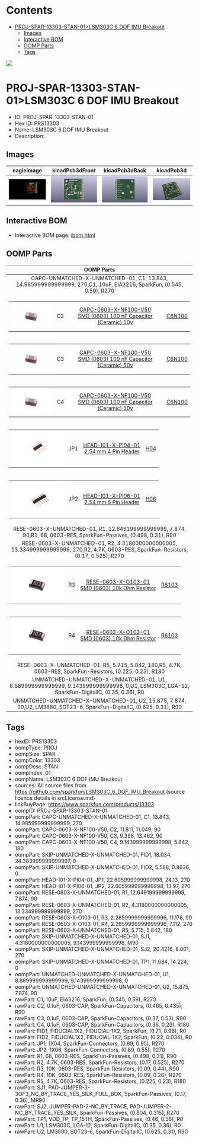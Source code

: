 



Contents
========

* [PROJ-SPAR-13303-STAN-01>LSM303C 6 DOF IMU Breakout](#proj-spar-13303-stan-01lsm303c-6-dof-imu-breakout)
	* [Images](#images)
	* [Interactive BOM](#interactive-bom)
	* [OOMP Parts](#oomp-parts)
	* [Tags](#tags)
  
![][im]
# PROJ-SPAR-13303-STAN-01>LSM303C 6 DOF IMU Breakout

- ID: PROJ-SPAR-13303-STAN-01
- Hex ID: PRS13303
- Name: LSM303C 6 DOF IMU Breakout
- Description: 

## Images
  
  

|eagleImage|kicadPcb3dFront|kicadPcb3dBack|kicadPcb3d|
| :---: | :---: | :---: | :---: |
|[![eagleImage](eagleImage_140.png)](eagleImage_600.png)|[![kicadPcb3dFront](kicadPcb3dFront_140.png)](kicadPcb3dFront_600.png)|[![kicadPcb3dBack](kicadPcb3dBack_140.png)](kicadPcb3dBack_600.png)|[![kicadPcb3d](kicadPcb3d_140.png)](kicadPcb3d_600.png)|

## Interactive BOM

- Interactive BOM page: [ibom.html](kicad/bom/ibom.html)

## OOMP Parts
  

|OOMP Parts|
| :---: |
|CAPC-UNMATCHED-X-UNMATCHED-01, C1, 13.843, 14.985999999999999, 270,C1, 10uF, EIA3216, SparkFun, (0.545, 0.59), R270|
|<table><tr><td>![CAPC-0603-X-NF100-V50](https://raw.githubusercontent.com/oomlout/oomlout_OOMP_parts/main/CAPC-0603-X-NF100-V50/image_140.jpg)</td><td> C2</td><td>[CAPC-0603-X-NF100-V50<br>SMD (0603) 100 nF Capacitor (Ceramic) 50v](https://github.com/oomlout/oomlout_OOMP_parts/tree/main/CAPC-0603-X-NF100-V50/)</td><td>[C6N100](https://github.com/oomlout/oomlout_OOMP_parts/tree/main/CAPC-0603-X-NF100-V50/)</td></tr></table>|
|<table><tr><td>![CAPC-0603-X-NF100-V50](https://raw.githubusercontent.com/oomlout/oomlout_OOMP_parts/main/CAPC-0603-X-NF100-V50/image_140.jpg)</td><td> C3</td><td>[CAPC-0603-X-NF100-V50<br>SMD (0603) 100 nF Capacitor (Ceramic) 50v](https://github.com/oomlout/oomlout_OOMP_parts/tree/main/CAPC-0603-X-NF100-V50/)</td><td>[C6N100](https://github.com/oomlout/oomlout_OOMP_parts/tree/main/CAPC-0603-X-NF100-V50/)</td></tr></table>|
|<table><tr><td>![CAPC-0603-X-NF100-V50](https://raw.githubusercontent.com/oomlout/oomlout_OOMP_parts/main/CAPC-0603-X-NF100-V50/image_140.jpg)</td><td> C4</td><td>[CAPC-0603-X-NF100-V50<br>SMD (0603) 100 nF Capacitor (Ceramic) 50v](https://github.com/oomlout/oomlout_OOMP_parts/tree/main/CAPC-0603-X-NF100-V50/)</td><td>[C6N100](https://github.com/oomlout/oomlout_OOMP_parts/tree/main/CAPC-0603-X-NF100-V50/)</td></tr></table>|
|<table><tr><td>![HEAD-I01-X-PI04-01](https://raw.githubusercontent.com/oomlout/oomlout_OOMP_parts/main/HEAD-I01-X-PI04-01/image_140.jpg)</td><td> JP1</td><td>[HEAD-I01-X-PI04-01<br>2.54 mm 4 Pin Header](https://github.com/oomlout/oomlout_OOMP_parts/tree/main/HEAD-I01-X-PI04-01/)</td><td>[H04](https://github.com/oomlout/oomlout_OOMP_parts/tree/main/HEAD-I01-X-PI04-01/)</td></tr></table>|
|<table><tr><td>![HEAD-I01-X-PI06-01](https://raw.githubusercontent.com/oomlout/oomlout_OOMP_parts/main/HEAD-I01-X-PI06-01/image_140.jpg)</td><td> JP2</td><td>[HEAD-I01-X-PI06-01<br>2.54 mm 6 Pin Header](https://github.com/oomlout/oomlout_OOMP_parts/tree/main/HEAD-I01-X-PI06-01/)</td><td>[H06](https://github.com/oomlout/oomlout_OOMP_parts/tree/main/HEAD-I01-X-PI06-01/)</td></tr></table>|
|RESE-0603-X-UNMATCHED-01, R1, 12.649199999999999, 7.874, 90,R1, 68, 0603-RES, SparkFun-Passives, (0.498, 0.31), R90|
|RESE-0603-X-UNMATCHED-01, R2, 4.3180000000000005, 13.334999999999999, 270,R2, 4.7K, 0603-RES, SparkFun-Resistors, (0.17, 0.525), R270|
|<table><tr><td>![RESE-0603-X-O103-01](https://raw.githubusercontent.com/oomlout/oomlout_OOMP_parts/main/RESE-0603-X-O103-01/image_140.jpg)</td><td> R3</td><td>[RESE-0603-X-O103-01<br>SMD (0603) 10k Ohm Resistor](https://github.com/oomlout/oomlout_OOMP_parts/tree/main/RESE-0603-X-O103-01/)</td><td>[R6103](https://github.com/oomlout/oomlout_OOMP_parts/tree/main/RESE-0603-X-O103-01/)</td></tr></table>|
|<table><tr><td>![RESE-0603-X-O103-01](https://raw.githubusercontent.com/oomlout/oomlout_OOMP_parts/main/RESE-0603-X-O103-01/image_140.jpg)</td><td> R4</td><td>[RESE-0603-X-O103-01<br>SMD (0603) 10k Ohm Resistor](https://github.com/oomlout/oomlout_OOMP_parts/tree/main/RESE-0603-X-O103-01/)</td><td>[R6103](https://github.com/oomlout/oomlout_OOMP_parts/tree/main/RESE-0603-X-O103-01/)</td></tr></table>|
|RESE-0603-X-UNMATCHED-01, R5, 5.715, 5.842, 180,R5, 4.7K, 0603-RES, SparkFun-Resistors, (0.225, 0.23), R180|
|UNMATCHED-UNMATCHED-X-UNMATCHED-01, U1, 8.889999999999999, 9.143999999999998, 0,U1, LSM303C, LGA-12, SparkFun-DigitalIC, (0.35, 0.36), R0|
|UNMATCHED-UNMATCHED-X-UNMATCHED-01, U2, 15.875, 7.874, 90,U2, LM3880, SOT23-6, SparkFun-DigitalIC, (0.625, 0.31), R90|

## Tags

- hexID: PRS13303
- oompType: PROJ
- oompSize: SPAR
- oompColor: 13303
- oompDesc: STAN
- oompIndex: 01
- oompName: LSM303C 6 DOF IMU Breakout
- sources: All source files from https://github.com/sparkfun/LSM303C_6_DOF_IMU_Breakout (source licence details in srcLicense.md)
- linkBuyPage: https://www.sparkfun.com/products/13303
- oompID: PROJ-SPAR-13303-STAN-01
- oompPart: CAPC-UNMATCHED-X-UNMATCHED-01, C1, 13.843, 14.985999999999999, 270
- oompPart: CAPC-0603-X-NF100-V50, C2, 11.811, 11.049, 90
- oompPart: CAPC-0603-X-NF100-V50, C3, 9.398, 13.462, 90
- oompPart: CAPC-0603-X-NF100-V50, C4, 9.143999999999998, 5.842, 180
- oompPart: SKIP-UNMATCHED-X-UNMATCHED-01, FID1, 18.034, 24.383999999999997, 0
- oompPart: SKIP-UNMATCHED-X-UNMATCHED-01, FID2, 5.588, 0.8636, 0
- oompPart: HEAD-I01-X-PI04-01, JP1, 22.605999999999998, 24.13, 270
- oompPart: HEAD-I01-X-PI06-01, JP2, 22.605999999999998, 13.97, 270
- oompPart: RESE-0603-X-UNMATCHED-01, R1, 12.649199999999999, 7.874, 90
- oompPart: RESE-0603-X-UNMATCHED-01, R2, 4.3180000000000005, 13.334999999999999, 270
- oompPart: RESE-0603-X-O103-01, R3, 2.2859999999999996, 11.176, 90
- oompPart: RESE-0603-X-O103-01, R4, 2.2859999999999996, 7.112, 270
- oompPart: RESE-0603-X-UNMATCHED-01, R5, 5.715, 5.842, 180
- oompPart: SKIP-UNMATCHED-X-UNMATCHED-01, SJ1, 4.3180000000000005, 9.143999999999998, M90
- oompPart: SKIP-UNMATCHED-X-UNMATCHED-01, SJ2, 20.4216, 8.001, 270
- oompPart: SKIP-UNMATCHED-X-UNMATCHED-01, TP1, 11.684, 14.224, 0
- oompPart: UNMATCHED-UNMATCHED-X-UNMATCHED-01, U1, 8.889999999999999, 9.143999999999998, 0
- oompPart: UNMATCHED-UNMATCHED-X-UNMATCHED-01, U2, 15.875, 7.874, 90
- rawPart: C1, 10uF, EIA3216, SparkFun, (0.545, 0.59), R270
- rawPart: C2, 0.1uF, 0603-CAP, SparkFun-Capacitors, (0.465, 0.435), R90
- rawPart: C3, 0.1uF, 0603-CAP, SparkFun-Capacitors, (0.37, 0.53), R90
- rawPart: C4, 0.1uF, 0603-CAP, SparkFun-Capacitors, (0.36, 0.23), R180
- rawPart: FID1, FIDUCIAL1X2, FIDUCIAL-1X2, SparkFun, (0.71, 0.96), R0
- rawPart: FID2, FIDUCIAL1X2, FIDUCIAL-1X2, SparkFun, (0.22, 0.034), R0
- rawPart: JP1, 1X04, SparkFun-Connectors, (0.89, 0.95), R270
- rawPart: JP2, 1X06, SparkFun-Connectors, (0.89, 0.55), R270
- rawPart: R1, 68, 0603-RES, SparkFun-Passives, (0.498, 0.31), R90
- rawPart: R2, 4.7K, 0603-RES, SparkFun-Resistors, (0.17, 0.525), R270
- rawPart: R3, 10K, 0603-RES, SparkFun-Resistors, (0.09, 0.44), R90
- rawPart: R4, 10K, 0603-RES, SparkFun-Resistors, (0.09, 0.28), R270
- rawPart: R5, 4.7K, 0603-RES, SparkFun-Resistors, (0.225, 0.23), R180
- rawPart: SJ1, PAD-JUMPER-3-3OF3_NC_BY_TRACE_YES_SILK_FULL_BOX, SparkFun-Passives, (0.17, 0.36), MR90
- rawPart: SJ2, JUMPER-PAD-2-NC_BY_TRACE, PAD-JUMPER-2-NC_BY_TRACE_YES_SILK, SparkFun-Passives, (0.804, 0.315), R270
- rawPart: TP1, VDD_TP, TP_15TH, SparkFun-Passives, (0.46, 0.56), R0
- rawPart: U1, LSM303C, LGA-12, SparkFun-DigitalIC, (0.35, 0.36), R0
- rawPart: U2, LM3880, SOT23-6, SparkFun-DigitalIC, (0.625, 0.31), R90



[im]: kicadPcb3d_450.png
